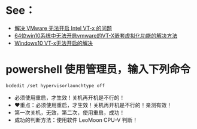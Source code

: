 # See：
- [解决 VMware 无法开启 Intel VT-x 的问题](https://www.liedou.cc/2024/06/17/solve-unsupported-intel-vt-x/)
- [64位win10系统中无法开启vmware的VT-X嵌套虚拟化功能的解决方法](https://www.cnblogs.com/virtualnet/p/4864202.html)
- [Windows10 VT-x无法开启的解决](https://www.cnblogs.com/dylanchu/p/12879354.html)

  
# powershell 使用管理员，输入下列命令
```
bcdedit /set hypervisorlaunchtype off
```
- 必须使用重启，才生效！关机再开机是不行的！
- ❤️重点：必须使用重启，才生效！关机再开机是不行的！亲测有效！
- 第一次关机，无效，第二次，使用重启，成功！
- 成功的判断方法：使用软件 LeoMoon CPU-V 判断！
